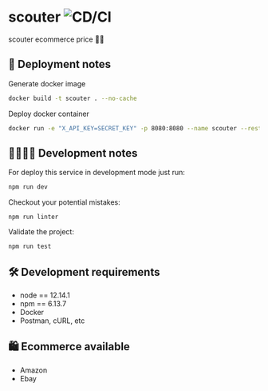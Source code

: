 # scouter ![CD/CI](https://github.com/lusco-fusco/scoutter/workflows/CD/CI/badge.svg?branch=master)
scouter ecommerce price 💸👀

## 🚀 Deployment notes
Generate docker image
```sh
docker build -t scouter . --no-cache
```

Deploy docker container
```sh
docker run -e "X_API_KEY=SECRET_KEY" -p 8080:8080 --name scouter --restart always scouter
```

## 👩‍💻👨‍💻 Development notes
For deploy this service in development mode just run:
```sh
npm run dev
```
Checkout your potential mistakes:
```
npm run linter
```
Validate the project:
```
npm run test
```

## 🛠 Development requirements
* node == 12.14.1
* npm == 6.13.7
* Docker
* Postman, cURL, etc

## 🛍 Ecommerce available
* Amazon
* Ebay
